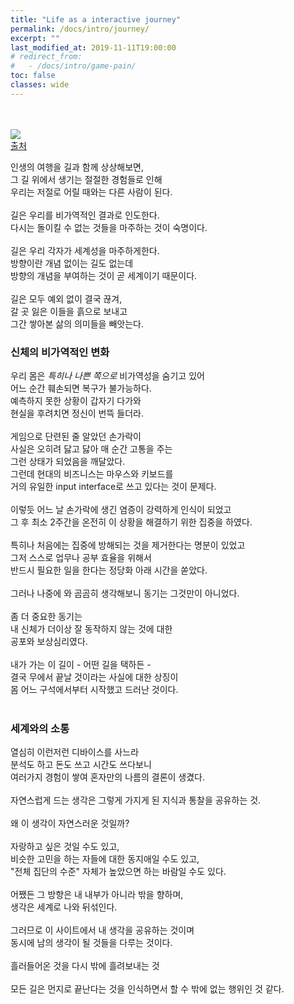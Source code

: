 ```yaml
---
title: "Life as a interactive journey"
permalink: /docs/intro/journey/
excerpt: ""
last_modified_at: 2019-11-11T19:00:00
# redirect_from:
#   - /docs/intro/game-pain/
toc: false
classes: wide
---
```

<br><br>
![](https://i.pinimg.com/originals/a3/78/00/a378004dd82cb48e4257cd193330a794.png)<br>
[출처](https://www.pinterest.com/pin/129830401730223090/)

인생의 여행을 길과 함께 상상해보면,<br>
그 길 위에서 생기는 절절한 경험들로 인해<br>
우리는 저절로 어릴 때와는 다른 사람이 된다.<br><br>
길은 우리를 비가역적인 결과로 인도한다. <br>
다시는 돌이킬 수 없는 것들을 마주하는 것이 숙명이다.<br><br>
길은 우리 각자가 세계성을 마주하게한다.<br>
방향이란 개념 없이는 길도 없는데<br> 
방향의 개념을 부여하는 것이 곧 세계이기 때문이다.<br><br>
길은 모두 예외 없이 결국 끊겨,<br> 
갈 곳 잃은 이들을 흙으로 보내고<br> 
그간 쌓아본 삶의 의미들을 빼앗는다.<br>

### 신체의 비가역적인 변화
우리 몸은 *특히나 나쁜 쪽으로* 비가역성을 숨기고 있어<br>
어느 순간 훼손되면 복구가 불가능하다.<br>
예측하지 못한 상황이 갑자기 다가와<br>
현실을 후려치면 정신이 번뜩 들더라.<br><br>
게임으로 단련된 줄 알았던 손가락이<br>
사실은 오히려 닳고 닳아 매 순간 고통을 주는<br>
그런 상태가 되었음을 깨달았다.<br>
그런데 현대의 비즈니스는 마우스와 키보드를<br> 
거의 유일한 input interface로 쓰고 있다는 것이 문제다.<br><br>
이렇듯 어느 날 손가락에 생긴 염증이 강력하게 인식이 되었고<br>
그 후 최소 2주간을 온전히 이 상황을 해결하기 위한 집중을 하였다.<br><br>
특히나 처음에는 집중에 방해되는 것을 제거한다는 명분이 있었고<br>
그저 스스로 업무나 공부 효율을 위해서<br>
반드시 필요한 일을 한다는 정당화 아래 시간을 쏟았다.<br><br>
그러나 나중에 와 곰곰히 생각해보니 
동기는 그것만이 아니었다.<br><br>
좀 더 중요한 동기는 <br>
내 신체가 더이상 잘 동작하지 않는 것에 대한<br>
공포와 보상심리였다.<br><br>
내가 가는 이 길이 - 어떤 길을 택하든 -<br>
결국 무에서 끝날 것이라는 사실에 대한 상징이<br>
몸 어느 구석에서부터 시작했고 드러난 것이다.<br><br>

### 세계와의 소통
열심히 이런저런 디바이스를 사느라<br>
분석도 하고 돈도 쓰고 시간도 쓰다보니<br>
여러가지 경험이 쌓여 혼자만의 나름의 결론이 생겼다.<br><br>
자연스럽게 드는 생각은 그렇게 가지게 된 지식과 통찰을 공유하는 것.<br><br>
왜 이 생각이 자연스러운 것일까?<br><br>
자랑하고 싶은 것일 수도 있고,<br>
비슷한 고민을 하는 자들에 대한 동지애일 수도 있고,<br>
"전체 집단의 수준" 자체가 높았으면 하는 바람일 수도 있다.<br><br>
어쨌든 그 방향은 내 내부가 아니라 밖을 향하며,<br>
생각은 세계로 나와 뒤섞인다.<br><br>
그러므로 이 사이트에서 내 생각을 공유하는 것이며<br>
동시에 남의 생각이 될 것들을 다루는 것이다.<br><br>
흘러들어온 것을 다시 밖에 흘려보내는 것<br><br>
모든 길은 먼지로 끝난다는 것을 인식하면서 할 수 밖에 없는 행위인 것 같다.